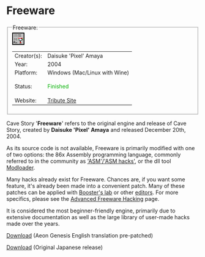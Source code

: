 # Freeware

<fieldset>
<legend>Freeware:</legend>
<img src="/wiki/img/engines/freeware-assets/Icon3.bmp">
<table><tbody>

<tr><td>Creator(s):</td><td>Daisuke 'Pixel' Amaya</td></tr>
<tr><td>Year:</td><td>2004</td></tr>
<tr><td>Platform:</td><td>Windows (Mac/Linux with Wine)</td></tr>
<tr><td>Status:</td><td>
<p style="color:#00B000;">Finished</p>
</td></tr>
<tr><td>Website:</td><td><a href="https://www.cavestory.org/">Tribute Site</a></td></tr>

</tbody></table>
</fieldset>

Cave Story '**Freeware**' refers to the original engine and release of Cave Story, created by **Daisuke 'Pixel' Amaya** and released December 20th, 2004.

As its source code is not available, Freeware is primarily modified with one of two options: the 86x Assembly programming language, commonly referred to in the community as ['ASM'/'ASM hacks'](assembly), or the dll tool [Modloader](modloader).

Many hacks already exist for Freeware. Chances are, if you want some feature, it's already been made into a convenient patch. Many of these patches can be applied with [Booster's lab](boosters-lab) or other [editors](cavestory-editors).
For more specifics, please see the [Advanced Freeware Hacking](advanced-freeware-hacking) page.

It is considered the most beginner-friendly engine, primarily due to extensive documentation as well as the large library of user-made hacks made over the years.

[Download](https://www.cavestory.org/downloads/cavestoryen.zip) (Aeon Genesis English translation pre-patched)

[Download](https://studiopixel.jp/binaries/dou_1006.zip) (Original Japanese release)
